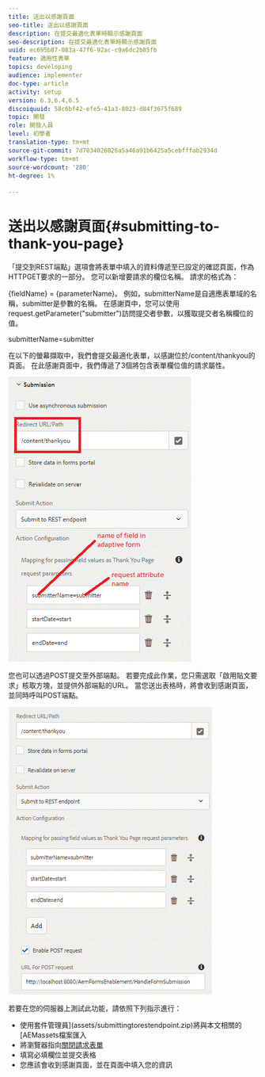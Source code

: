 ```yaml
---
title: 送出以感謝頁面
seo-title: 送出以感謝頁面
description: 在提交最適化表單時顯示感謝頁面
seo-description: 在提交最適化表單時顯示感謝頁面
uuid: ec695b87-083a-47f6-92ac-c9a6dc2b85fb
feature: 適用性表單
topics: developing
audience: implementer
doc-type: article
activity: setup
version: 6.3,6.4,6.5
discoiquuid: 58c6bf42-efe5-41a3-8023-d84f3675f689
topic: 開發
role: 開發人員
level: 初學者
translation-type: tm+mt
source-git-commit: 7d7034026826a5a46a91b6425a5cebfffab2934d
workflow-type: tm+mt
source-wordcount: '280'
ht-degree: 1%

---
```



# 送出以感謝頁面{#submitting-to-thank-you-page}

「提交到REST端點」選項會將表單中填入的資料傳遞至已設定的確認頁面，作為HTTPGET要求的一部分。 您可以新增要請求的欄位名稱。 請求的格式為：

\{fieldName\} = \{parameterName\}。 例如，submitterName是自適應表單域的名稱，submitter是參數的名稱。 在感謝頁中，您可以使用request.getParameter(&quot;submitter&quot;)訪問提交者參數，以獲取提交者名稱欄位的值。

submitterName=submitter

在以下的螢幕擷取中，我們會提交最適化表單，以感謝位於/content/thankyou的頁面。 在此感謝頁面中，我們傳遞了3個將包含表單欄位值的請求屬性。

![感謝](assets/thankyoupage.gif)

您也可以透過POST提交至外部端點。 若要完成此作業，您只需選取「啟用貼文要求」核取方塊，並提供外部端點的URL。 當您送出表格時，將會收到感謝頁面，並同時呼叫POST端點。

![捕獲](assets/capture.gif)


若要在您的伺服器上測試此功能，請依照下列指示進行：

* 使用套件管理員](assets/submittingtorestendpoint.zip)將與本文相關的[AEMassets檔案匯入
* 將瀏覽器指向[關閉請求表單](http://localhost:4502/content/dam/formsanddocuments/helpx/timeoffrequestform/jcr:content?wcmmode=disabled)
* 填寫必填欄位並提交表格
* 您應該會收到感謝頁面，並在頁面中填入您的資訊

